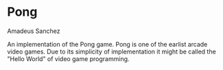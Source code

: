 # Pong
Amadeus Sanchez


An implementation of the Pong game.
Pong is one of the earlist arcade video games. Due to its simplicity of implementation it might be called the "Hello World" of video game programming.  
